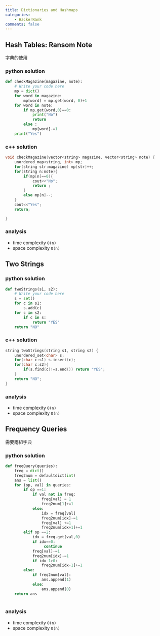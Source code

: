 ```yaml
---
title: Dictionaries and Hashmaps
categories: 
    - HackerRank
comments: false
---
```


## Hash Tables: Ransom Note
字典的使用

### python solution
```python
def checkMagazine(magazine, note):
    # Write your code here
    mp = dict()
    for word in magazine:
        mp[word] = mp.get(word, 0)+1
    for word in note:
        if mp.get(word,0)==0:
            print("No")
            return
        else :
            mp[word]-=1
    print("Yes")
```
### c++ solution
```c++
void checkMagazine(vector<string> magazine, vector<string> note) {
    unordered_map<string, int> mp;
    for(string str:magazine) mp[str]++;
    for(string n:note){
        if(mp[n]==0){
            cout<<"No";
            return ;
        }
        else mp[n]--;
    }
    cout<<"Yes";
    return;

}
```

### analysis
- time complexity `O(n)`
- space complexity `O(n)`
## Two Strings


### python solution

```python
def twoStrings(s1, s2):
    # Write your code here
    s = set()
    for c in s1:
        s.add(c)
    for c in s2:
        if c in s:
            return "YES"
    return "NO"
```
### c++ solution
```c++
string twoStrings(string s1, string s2) {
    unordered_set<char> s;
    for(char c:s1) s.insert(c);
    for(char c:s2){
        if(s.find(c)!=s.end()) return "YES";
    }
    return "NO";
}
```
### analysis
- time complexity `O(n)`
- space complexity `O(n)`

## Frequency Queries
需要兩組字典
### python solution
```python
def freqQuery(queries):
    freq = dict()
    freq2num = defaultdict(int)
    ans = list()
    for (op, val) in queries:
        if op ==1:
            if val not in freq:
                freq[val] = 1
                freq2num[1]+=1
            else:
                idx = freq[val]
                freq2num[idx]-=1
                freq[val] +=1
                freq2num[idx+1]+=1
        elif op ==2:
            idx = freq.get(val,0)
            if idx==0:
                 continue
            freq[val]-=1
            freq2num[idx]-=1
            if idx-1>0:
                freq2num[idx-1]+=1
        else:
            if freq2num[val]:
                ans.append(1)
            else:
                ans.append(0)
    return ans
  
```
### analysis
- time complexity `O(n)`
- space complexity `O(n)`

